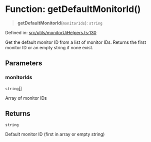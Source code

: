 # Function: getDefaultMonitorId()

> **getDefaultMonitorId**(`monitorIds`): `string`

Defined in: [src/utils/monitorUiHelpers.ts:130](https://github.com/Nick2bad4u/Uptime-Watcher/blob/3cce0c3b352c8390536ca3c7399ece50a05faf18/src/utils/monitorUiHelpers.ts#L130)

Get the default monitor ID from a list of monitor IDs.
Returns the first monitor ID or an empty string if none exist.

## Parameters

### monitorIds

`string`[]

Array of monitor IDs

## Returns

`string`

Default monitor ID (first in array or empty string)
